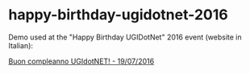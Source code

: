 # happy-birthday-ugidotnet-2016

Demo used at the "Happy Birthday UGIDotNet" 2016 event (website in Italian):

[Buon compleanno UGIdotNET! - 19/07/2016](http://www.ugidotnet.org/eventi/45/Buon-compleanno-UGIdotNET!)
